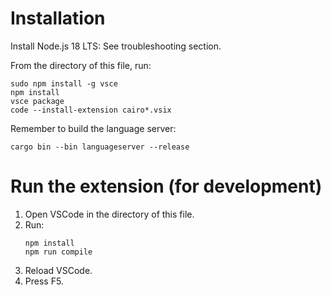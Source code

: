 # Installation

Install Node.js 18 LTS:
See troubleshooting section.

From the directory of this file, run:
```
sudo npm install -g vsce
npm install
vsce package
code --install-extension cairo*.vsix
```

Remember to build the language server:
```
cargo bin --bin languageserver --release
```

# Run the extension (for development)

1. Open VSCode in the directory of this file.
2. Run:
   ```
   npm install
   npm run compile
   ```
3. Reload VSCode.
4. Press F5.
